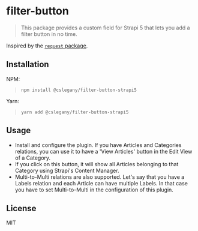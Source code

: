 # filter-button
> This package provides a custom field for Strapi 5 that lets you add a filter button in no time.

Inspired by the [`request` package](https://github.com/kalpesh442266/Filter-Button).

## Installation

NPM:

> `npm install @cslegany/filter-button-strapi5`

Yarn:

> `yarn add @cslegany/filter-button-strapi5`

## Usage
- Install and configure the plugin. If you have Articles and Categories relations, you can use it to have a 'View Articles' button in the Edit View of a Category.
- If you click on this button, it will show all Articles belonging to that Category using Strapi's Content Manager.
- Multi-to-Multi relations are also supported. Let's say that you have a Labels relation and each Article can have multiple Labels. In that case you have to set Multi-to-Multi in the configuration of this plugin.

## License

MIT
